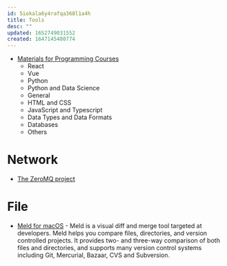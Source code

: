 ```yaml
---
id: 5iokala6y4rafqa368l1a4h
title: Tools
desc: ""
updated: 1652749031552
created: 1647145480774
---
```


- [Materials for Programming Courses](https://marko-knoebl.github.io/slides/)
  - React
  - Vue
  - Python
  - Python and Data Science
  - General
  - HTML and CSS
  - JavaScript and Typescript
  - Data Types and Data Formats
  - Databases
  - Others

# Network

- [The ZeroMQ project](https://github.com/zeromq)

# File

- [Meld for macOS](https://github.com/yousseb/meld) - Meld is a visual diff and merge tool targeted at developers. Meld helps you compare files, directories, and version controlled projects. It provides two- and three-way comparison of both files and directories, and supports many version control systems including Git, Mercurial, Bazaar, CVS and Subversion.

